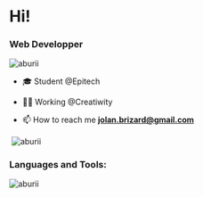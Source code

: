 <h1 align="start">Hi!</h1>
<h3 align="start">Web Developper</h3>

<p align="left"> <img src="https://komarev.com/ghpvc/?username=aburii&label=Profile%20views&color=0e75b6&style=flat" alt="aburii" /> </p>

- 🎓 Student @Epitech

- 👨‍💻 Working @Creatiwity

- 📫 How to reach me **jolan.brizard@gmail.com**

<p>&nbsp;<img align="center" src="https://github-readme-stats.vercel.app/api?username=aburii&amp;count_private=true&amp;show_icons=true&amp;theme=dark" alt="aburii" /></p>

<h3 align="left">Languages and Tools:</h3>

<p>
  <img align="left" src="https://github-readme-stats.vercel.app/api/top-langs?username=aburii&show_icons=true&locale=en&layout=compact&theme=dark&count_private=true" alt="aburii"/>
</p>
